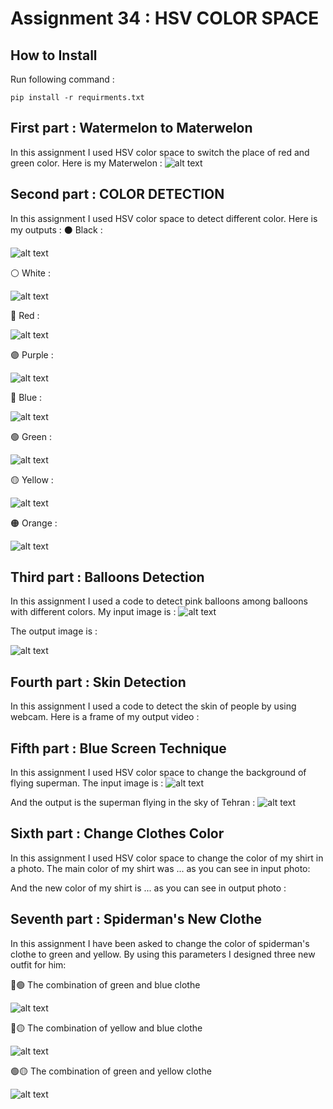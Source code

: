 # Assignment 34 : HSV COLOR SPACE

## How to Install
Run following command :
```
pip install -r requirments.txt
```

## First part : Watermelon to Materwelon
In this assignment I used HSV color space to switch the place of red and green color.
Here is my Materwelon :
![alt text](outputs/output_1_materwelon.jpg)

## Second part : COLOR DETECTION
In this assignment I used HSV color space to detect different color. Here is my outputs :
⚫ Black :

![alt text](outputs/output_2_black.png)

⚪ White :

![alt text](outputs/output_2_white.png)

🔴 Red :

![alt text](outputs/output_2_red.png)

🟣 Purple :

![alt text](outputs/output_2_purple.png)

🔵 Blue :

![alt text](outputs/output_2_blue.png)

🟢 Green :

![alt text](outputs/output_2_green.png)

🟡 Yellow :

![alt text](outputs/output_2_yellow.png)

🟠 Orange :

![alt text](outputs/output_2_orange.png)

## Third part : Balloons Detection
In this assignment I used a code to detect pink balloons among balloons with different colors.
My input image is :
![alt text](inputs/input_3_balloons.jpg)

The output image is :

![alt text](outputs/output_3_Balloon_detection.jpg)

## Fourth part : Skin Detection
In this assignment I used a code to detect the skin of people by using webcam.
Here is a frame of my output video :



## Fifth part : Blue Screen Technique
In this assignment I used HSV color space to change the background of flying superman.
The input image is :
![alt text](inputs/input_5_superman_resized.jpg)

And the output is the superman flying in the sky of Tehran :
![alt text](outputs/output_5_superman.jpg)

## Sixth part : Change Clothes Color
In this assignment I used HSV color space to change the color of my shirt in a photo.
The main color of my shirt was ... as you can see in input photo:


And the new color of my shirt is ... as you can see in output photo :


## Seventh part : Spiderman's New Clothe
In this assignment I have been asked to change the color of spiderman's clothe to green and yellow.
By using this parameters I designed three new outfit for him:

🔵🟢 The combination of green and blue clothe

![alt text](outputs/output_7_spiderman_new_outfit_bg.jpg)

🔵🟡 The combination of yellow and blue clothe

![alt text](outputs/output_7_spiderman_new_outfit_by.jpg)

🟢🟡 The combination of green and yellow clothe

![alt text](outputs/output_7_spiderman_new_outfit_gy.jpg)